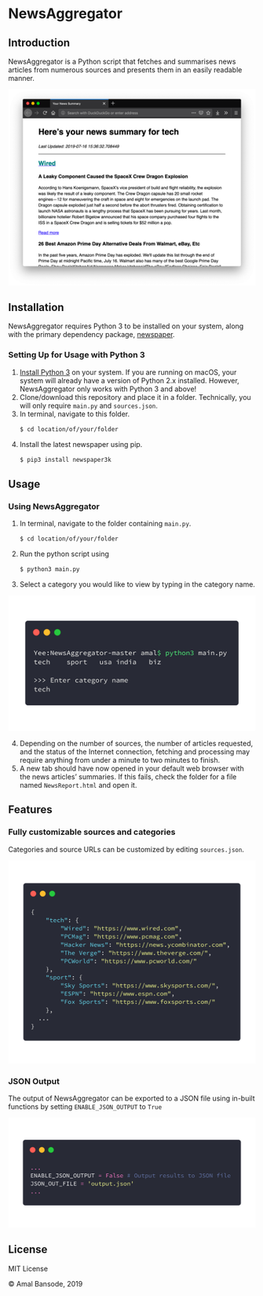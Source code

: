 # NewsAggregator

## Introduction
NewsAggregator is a Python script that fetches and summarises news articles from numerous sources and presents them in an easily readable manner. 

![New summary screenshot](/images/summary_screen.png)

## Installation
NewsAggregator requires Python 3 to be installed on your system, along with the primary dependency package, [newspaper](https://github.com/codelucas/newspaper).

### Setting Up for Usage with Python 3
1. [Install Python 3](https://www.python.org/downloads/) on your system. If you are running on macOS, your system will already have a version of Python 2.x installed. However, NewsAggregator only works with Python 3 and above!
2. Clone/download this repository and place it in a folder. Technically, you will only require `main.py` and `sources.json`.
3. In terminal, navigate to this folder.
	```bash
	$ cd location/of/your/folder
	```
4. Install the latest newspaper using pip.
	```bash
	$ pip3 install newspaper3k
	```

## Usage

### Using NewsAggregator
1. In terminal, navigate to the folder containing `main.py`.
	```bash
	$ cd location/of/your/folder
	```
2. Run the python script using 
	```bash
	$ python3 main.py
	```
3. Select a category you would like to view by typing in the category name.

![Select a source category](/images/cat_select.png)

4. Depending on the number of sources, the number of articles requested, and the status of the Internet connection, fetching and processing may require anything from under a minute to two minutes to finish.
5. A new tab should have now opened in your default web browser with the news articles’ summaries. If this fails, check the folder for a file named `NewsReport.html` and open it.

## Features

### Fully customizable sources and categories
Categories and source URLs can be customized by editing `sources.json`.

![Customize sources.json](/images/sources_json.png)

### JSON Output
The output of NewsAggregator can be exported to a JSON file using in-built functions by setting `ENABLE_JSON_OUTPUT` to `True`

![Output can be exported to a JSON file](/images/json_output.png)

## License
MIT License

© Amal Bansode, 2019